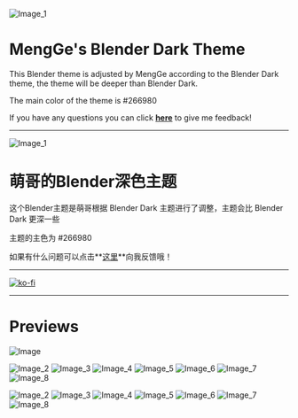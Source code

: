 ![Image_1](https://github.com/user-attachments/assets/f416c69f-b1ed-4441-91fe-da203b1a92b5)

# MengGe's Blender Dark Theme

This Blender theme is adjusted by MengGe according to the Blender Dark theme, the theme will be deeper than Blender Dark.

The main color of the theme is #266980

If you have any questions you can click **[here](https://github.com/menggekkd/mengge-s-blender-dark-theme?tab=readme-ov-file "Github link")** to give me feedback!

---

![Image_1](https://github.com/user-attachments/assets/63831609-f00a-4526-b8ee-4cdbfdd966e2)

# 萌哥的Blender深色主题

这个Blender主题是萌哥根据 Blender Dark 主题进行了调整，主题会比 Blender Dark 更深一些

主题的主色为 #266980

如果有什么问题可以点击**[这里](https://github.com/menggekkd/mengge-s-blender-dark-theme?tab=readme-ov-file "Github 链接")**向我反馈哦！

---

[![ko-fi](https://ko-fi.com/img/githubbutton_sm.svg)](https://ko-fi.com/E1E1OR07H)

---

# Previews
![Image](https://github.com/user-attachments/assets/f4bd0c45-4562-41b7-8cd3-01043af9845e)

![Image_2](https://github.com/user-attachments/assets/84f6c88c-6693-4356-b479-939a6380bfa5)
![Image_3](https://github.com/user-attachments/assets/1efa5bae-cab5-40be-99dc-7ee39425cb1a)
![Image_4](https://github.com/user-attachments/assets/719cb6d6-b98d-43bc-8a7d-006fe31d47da)
![Image_5](https://github.com/user-attachments/assets/33c37083-df6d-4d38-b761-4c42bb10438f)
![Image_6](https://github.com/user-attachments/assets/1c833a05-b6c8-4194-9138-7db8458b3c80)
![Image_7](https://github.com/user-attachments/assets/2fc193b1-e2aa-4819-972f-7f1f31efbb59)
![Image_8](https://github.com/user-attachments/assets/47b3d961-572d-413f-81c5-9fe8f0595767)

![Image_2](https://github.com/user-attachments/assets/b01458e6-8fb6-48c2-bdb1-57bbd11f09b5)
![Image_3](https://github.com/user-attachments/assets/bc4bb02f-2d6a-4faa-9e83-be97975ca66e)
![Image_4](https://github.com/user-attachments/assets/26b1c57c-cb6d-4711-9afc-971a118b6b95)
![Image_5](https://github.com/user-attachments/assets/bbc3a328-b928-413f-b373-860677ea8fe4)
![Image_6](https://github.com/user-attachments/assets/5fd9bdf5-dbe4-4741-a5d3-cc5738d3b0bf)
![Image_7](https://github.com/user-attachments/assets/3540f80a-48f3-4abd-96e2-fbc52b387f7e)
![Image_8](https://github.com/user-attachments/assets/e5d792cf-4533-4481-8433-465014d1c9fd)


